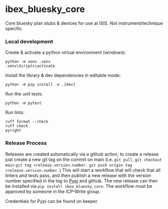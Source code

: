 # ibex_bluesky_core

Core bluesky plan stubs &amp; devices for use at ISIS. Not instrument/technique specific.

### Local development

Create & activate a python virtual environment (windows):

```
python -m venv .venv
.venv\Scripts\activate
```

Install the library & dev dependencies in editable mode:
```
python -m pip install -e .[dev]
```

Run the unit tests:
```
python -m pytest
```

Run lints:
```
ruff format --check
ruff check
pyright
```

### Release Process

Releases are created automatically via a github action, to create a release just create a new git tag on the commit on main (i.e. `git pull`, `git checkout main` `git tag <release.version.number.` `git push origin tag <release.version.number.`) This will start a workflow that will check that all linters and tests pass, and then publish a new release with the version number specified in the tag to [Pypi](https://pypi.org/project/ibex-bluesky-core/0.0.1/) and github. The new release can then be installed via `pip install ibex_bluesky_core`. The workflow must be approved by someone in the ICP-Write group.

Credentials for Pypi can be found on keeper.
